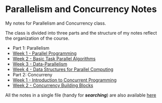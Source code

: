 # Parallelism and Concurrency Notes
My notes for Parallelism and Concurrency class.

The class is divided into three parts and the structure of my notes reflect the organization of the course.

 - Part 1: Parallelism
  - [Week 1 - Parallel Programming](PARA-Week1.md)
  - [Week 2 - Basic Task Parallel Algorithms](PARA-Week2.md)
  - [Week 3 - Data-Parallelism](PARA-Week3.md)
  - [Week 4 - Data Structures for Parallel Computing](PARA-Week4.md)
 - Part 2: Concurreny
  - [Week 1 - Introduction to Concurrent Programming](CONC-Week5.md)
  - [Week 2 - Concurrency Building Blocks](CONC-Week6.md)


All the notes in a single file (handy for ***searching***) are also available [here](singlefile.md)
